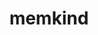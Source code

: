 ---
title: "memkind"
layout: cache
categories: [package, develop-2024-03-24]
meta: {"versions": ["1.14.0"], "compilers": ["gcc@=11.4.0", "gcc@=9.4.0"], "oss": ["ubuntu20.04", "ubuntu22.04"], "platforms": ["linux"], "targets": ["neoverse_v1", "neoverse_v2", "ppc64le", "x86_64_v3"], "stacks": ["e4s", "e4s-neoverse-v2", "e4s-neoverse_v1", "e4s-power", "e4s-rocm-external", "root"], "num_specs": 4, "num_specs_by_stack": {"e4s-power": 1, "root": 4, "e4s-neoverse_v1": 1, "e4s-neoverse-v2": 1, "e4s": 1, "e4s-rocm-external": 1}}
spec_details: [{"hash": "zwlz64zc5p53ku6ikct2tqmejmu4olue", "compiler": "gcc@=9.4.0", "versions": ["1.14.0"], "os": "ubuntu20.04", "platform": "linux", "target": "ppc64le", "variants": ["build_system=autotools"], "stacks": ["e4s-power", "root"], "size": "-", "tarball": "https://binaries.spack.io/releases/develop-2024-03-24/build_cache/linux-ubuntu20.04-ppc64le/gcc-9.4.0/memkind-1.14.0/linux-ubuntu20.04-ppc64le-gcc-9.4.0-memkind-1.14.0-zwlz64zc5p53ku6ikct2tqmejmu4olue.spack"}, {"hash": "rvdlyafcmvp62r7ssgf3gladn3ntsnww", "compiler": "gcc@=11.4.0", "versions": ["1.14.0"], "os": "ubuntu22.04", "platform": "linux", "target": "neoverse_v1", "variants": ["build_system=autotools"], "stacks": ["root", "e4s-neoverse_v1"], "size": "-", "tarball": "https://binaries.spack.io/releases/develop-2024-03-24/build_cache/linux-ubuntu22.04-neoverse_v1/gcc-11.4.0/memkind-1.14.0/linux-ubuntu22.04-neoverse_v1-gcc-11.4.0-memkind-1.14.0-rvdlyafcmvp62r7ssgf3gladn3ntsnww.spack"}, {"hash": "x2ft55ipn3lrr5wua4cwe5erp3x4ytwt", "compiler": "gcc@=11.4.0", "versions": ["1.14.0"], "os": "ubuntu22.04", "platform": "linux", "target": "neoverse_v2", "variants": ["build_system=autotools"], "stacks": ["e4s-neoverse-v2", "root"], "size": "-", "tarball": "https://binaries.spack.io/releases/develop-2024-03-24/build_cache/linux-ubuntu22.04-neoverse_v2/gcc-11.4.0/memkind-1.14.0/linux-ubuntu22.04-neoverse_v2-gcc-11.4.0-memkind-1.14.0-x2ft55ipn3lrr5wua4cwe5erp3x4ytwt.spack"}, {"hash": "g5ffxi67rlyhcknqziodct4kh7w7tchh", "compiler": "gcc@=11.4.0", "versions": ["1.14.0"], "os": "ubuntu22.04", "platform": "linux", "target": "x86_64_v3", "variants": ["build_system=autotools"], "stacks": ["e4s", "root", "e4s-rocm-external"], "size": "-", "tarball": "https://binaries.spack.io/releases/develop-2024-03-24/build_cache/linux-ubuntu22.04-x86_64_v3/gcc-11.4.0/memkind-1.14.0/linux-ubuntu22.04-x86_64_v3-gcc-11.4.0-memkind-1.14.0-g5ffxi67rlyhcknqziodct4kh7w7tchh.spack"}]
---